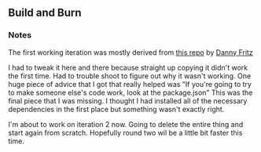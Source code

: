 ## Build and Burn

### Notes

The first working iteration was mostly derived from [this repo](https://github.com/dannyfritz/passport-example/tree/memory) by [Danny Fritz](https://github.com/dannyfritz)

I had to tweak it here and there because straight up copying it didn't work the first time. Had to trouble shoot to figure out why it wasn't working. One huge piece of advice that I got that really helped was "If you're going to try to make someone else's code work, look at the package.json" This was the final piece that I was missing. I thought I had installed all of the necessary dependencies in the first place but something wasn't exactly right.

I'm about to work on iteration 2 now. Going to delete the entire thing and start again from scratch. Hopefully round two wil be a little bit faster this time.
